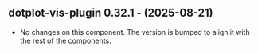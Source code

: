   ## dotplot-vis-plugin 0.32.1 - (2025-08-21)
  
  * No changes on this component. The version is bumped to align it
    with the rest of the components.
